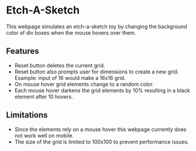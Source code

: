 # Etch-A-Sketch

This webpage simulates an etch-a-sketch toy by changing the background color of div boxes when the mouse hovers over them.

## Features

- Reset button deletes the current grid.
- Reset button also prompts user for dimensions to create a new grid. Example: input of 16 would make a 16x16 grid.
- On mouse hover grid elements change to a random color.
- Each mouse hover darkens the grid elements by 10% resulting in a black element after 10 hovers.

## Limitations

- Since the elements rely on a mouse hover this webpage currently does not work well on mobile.
- The size of the grid is limited to 100x100 to prevent performance issues.

